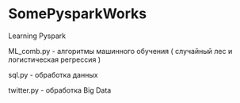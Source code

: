 # SomePysparkWorks
Learning Pyspark

ML_comb.py - алгоритмы машинного обучения ( случайный лес и логистическая регрессия )

sql.py - обработка данных

twitter.py - обработка Big Data
